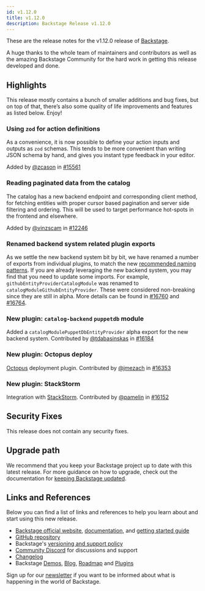 ```yaml
---
id: v1.12.0
title: v1.12.0
description: Backstage Release v1.12.0
---
```


These are the release notes for the v1.12.0 release of [Backstage](https://backstage.io/).

A huge thanks to the whole team of maintainers and contributors as well as the amazing Backstage Community for the hard work in getting this release developed and done.

## Highlights

This release mostly contains a bunch of smaller additions and bug fixes, but on top of that, there’s also some quality of life improvements and features as listed below. Enjoy!

### Using `zod` for action definitions

As a convenience, it is now possible to define your action inputs and outputs as `zod` schemas. This tends to be more convenient than writing JSON schema by hand, and gives you instant type feedback in your editor.

Added by [@zcason](https://github.com/zcason) in [#15561](https://github.com/backstage/backstage/pull/15561)

### Reading paginated data from the catalog

The catalog has a new backend endpoint and corresponding client method, for fetching entities with proper cursor based pagination and server side filtering and ordering. This will be used to target performance hot-spots in the frontend and elsewhere.

Added by [@vinzscam](https://github.com/vinzscam) in [#12246](https://github.com/backstage/backstage/pull/12246)

### Renamed backend system related plugin exports

As we settle the new backend system bit by bit, we have renamed a number of exports from individual plugins, to match the new [recommended naming patterns](https://backstage.io/docs/backend-system/architecture/naming-patterns). If you are already leveraging the new backend system, you may find that you need to update some imports. For example, `githubEntityProviderCatalogModule` was renamed to `catalogModuleGithubEntityProvider`. These were considered non-breaking since they are still in alpha. More details can be found in [#16760](https://github.com/backstage/backstage/pull/16760) and [#16764](https://github.com/backstage/backstage/pull/16764).

### New plugin: `catalog-backend` `puppetdb` module

Added a `catalogModulePuppetDbEntityProvider` alpha export for the new backend system. Contributed by [@tdabasinskas](https://github.com/tdabasinskas) in [#16184](https://github.com/backstage/backstage/pull/16184)

### New plugin: Octopus deploy

[Octopus](https://octopus.com) deployment plugin. Contributed by [@jmezach](https://github.com/jmezach) in [#16353](https://github.com/backstage/backstage/pull/16353)

### New plugin: StackStorm

Integration with [StackStorm](https://stackstorm.com). Contributed by [@pamelin](https://github.com/pamelin) in [#16152](https://github.com/backstage/backstage/pull/16152)

## Security Fixes

This release does not contain any security fixes.

## Upgrade path

We recommend that you keep your Backstage project up to date with this latest release. For more guidance on how to upgrade, check out the documentation for [keeping Backstage updated](https://backstage.io/docs/getting-started/keeping-backstage-updated).

## Links and References

Below you can find a list of links and references to help you learn about and start using this new release.

- [Backstage official website](https://backstage.io/), [documentation](https://backstage.io/docs/), and [getting started guide](https://backstage.io/docs/getting-started/)
- [GitHub repository](https://github.com/backstage/backstage)
- Backstage's [versioning and support policy](https://backstage.io/docs/overview/versioning-policy)
- [Community Discord](https://discord.gg/backstage-687207715902193673) for discussions and support
- [Changelog](https://github.com/backstage/backstage/tree/master/docs/releases/v1.12.0-changelog.md)
- Backstage [Demos](https://backstage.io/demos), [Blog](https://backstage.io/blog), [Roadmap](https://backstage.io/docs/overview/roadmap) and [Plugins](https://backstage.io/plugins)

Sign up for our [newsletter](https://mailchi.mp/spotify/backstage-community) if you want to be informed about what is happening in the world of Backstage.
